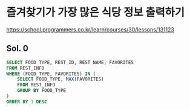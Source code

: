 # 즐겨찾기가 가장 많은 식당 정보 출력하기
https://school.programmers.co.kr/learn/courses/30/lessons/131123

## Sol. 0
```sql
SELECT FOOD_TYPE, REST_ID, REST_NAME, FAVORITES
FROM REST_INFO
WHERE (FOOD_TYPE, FAVORITES) IN (
    SELECT FOOD_TYPE, MAX(FAVORITES)
    FROM REST_INFO
    GROUP BY FOOD_TYPE 
)
ORDER BY 1 DESC
```